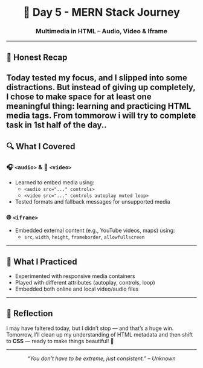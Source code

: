 <h1 align="center">📅 Day 5 - MERN Stack Journey</h1>
<h3 align="center">Multimedia in HTML – Audio, Video & Iframe</h3>

---

## 🔄 Honest Recap

Today tested my focus, and I slipped into some distractions. But instead of giving up completely, I chose to make space for at least one meaningful thing: **learning and practicing HTML media tags**.
From tommorow i will try to complete task in 1st half of the day..
---

## 🔍 What I Covered

### 🎧 `<audio>` & 🎥 `<video>`
- Learned to embed media using:
  - `<audio src="..." controls>`
  - `<video src="..." controls autoplay muted loop>`
- Tested formats and fallback messages for unsupported media

### 🌐 `<iframe>`
- Embedded external content (e.g., YouTube videos, maps) using:
  - `src`, `width`, `height`, `frameborder`, `allowfullscreen`

---

## 🧪 What I Practiced

- Experimented with responsive media containers
- Played with different attributes (autoplay, controls, loop)
- Embedded both online and local video/audio files

---

## 🧭 Reflection

I may have faltered today, but I didn’t stop — and that’s a huge win.  
Tomorrow, I’ll clean up my understanding of HTML metadata and then shift to **CSS** — ready to make things beautiful! 🎨

---

<p align="center"><em>“You don’t have to be extreme, just consistent.” – Unknown</em></p>
